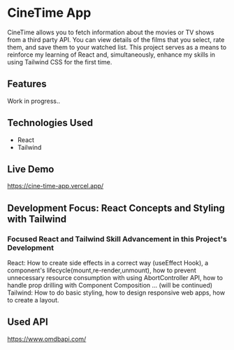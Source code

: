 # CineTime App

CineTime allows you to fetch information about the movies or TV shows from a third party API. You can view details of the films that you select, rate them, and save them to your watched list. This project serves as a means to reinforce my learning of React and, simultaneously, enhance my skills in using Tailwind CSS for the first time.

## Features

 Work in progress..

## Technologies Used

- React
- Tailwind

## Live Demo
https://cine-time-app.vercel.app/

## Development Focus: React Concepts and Styling with Tailwind

### Focused React and Tailwind Skill Advancement in this Project's Development

React: How to create side effects in a correct way (useEffect Hook), a component's lifecycle(mount,re-render,unmount), how to prevent unnecessary resource consumption with using AbortController API, how to handle prop drilling with Component Composition ... (will be continued)
Tailwind: How to do basic styling, how to design responsive web apps, how to create a layout.

## Used API

https://www.omdbapi.com/
